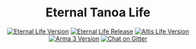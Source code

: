 <h1 align="center">Eternal Tanoa Life</h1>

<p align="center">
  <a href="#"><img src="https://img.shields.io/badge/version-v0.1-9341d9.svg?style=flat-square" alt="Eternal Life Version"></a>
  <a href="#"><img src="https://img.shields.io/badge/release-pre--alpha-red.svg?style=flat-square" alt="Eternal Life Release"></a>
  <a href="https://github.com/ArmaLife/Framework"><img src="https://img.shields.io/badge/altis life-v4.4-4EB899.svg?style=flat-square" alt="Altis Life Version"></a>
  <a href="#"><img src="https://img.shields.io/badge/arma 3-v1.62-000000.svg?style=flat-square" alt="Arma 3 Version"></a>
  <a href="https://gitter.im/havok962/Eternal-Tanoa"><img src="https://img.shields.io/badge/chat-on gitter-blue.svg?style=flat-square" alt="Chat on Gitter"></a>
</p>
